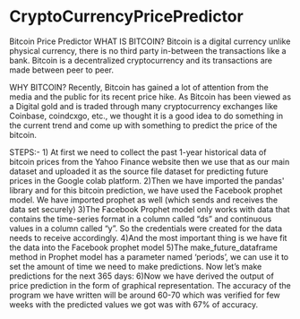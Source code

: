 # CryptoCurrencyPricePredictor
Bitcoin Price Predictor
WHAT IS BITCOIN?
Bitcoin is a digital currency unlike physical currency, there is no third party in-between the transactions like a bank. Bitcoin is a decentralized cryptocurrency and its transactions are made between peer to peer.

WHY BITCOIN?
Recently, Bitcoin has gained a lot of attention from the media and the public for its recent price hike. As Bitcoin has been viewed as a Digital gold and is traded through many cryptocurrency exchanges like Coinbase, coindcxgo, etc.,
we thought it is a good idea to do something in the current trend and come up with something to predict the price of the bitcoin.

STEPS:-
          1) At first we need to collect the past 1-year historical data of bitcoin prices from the Yahoo Finance website then we use that as our main dataset and uploaded it as the source file dataset for predicting future prices in the Google colab platform.
          2)Then we have imported the pandas' library and for this bitcoin prediction, we have used the Facebook prophet model. We have imported prophet as well (which sends and receives the data set securely)
          3)The Facebook Prophet model only works with data that contains the time-series format in a column called “ds” and continuous values in a column called “y”. So the credentials were created for the data needs to receive accordingly.
          4)And the most important thing is we have fit the data into the Facebook prophet model
          5)The make_future_dataframe method in Prophet model has a parameter named ‘periods’, we can use it to set the amount of time we need to make predictions. Now let’s make predictions for the next 365 days:
          6)Now we have derived the output of price prediction in the form of graphical representation.
The accuracy of the program we have written will be around 60-70 which was verified for few weeks with the predicted values we got was with 67% of accuracy.
